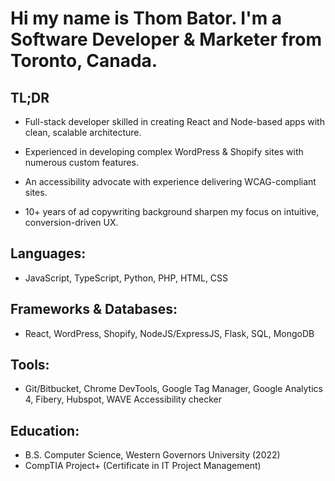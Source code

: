 
# Hi my name is Thom Bator. I'm a Software Developer & Marketer from Toronto, Canada.  

## TL;DR

* Full-stack developer skilled in creating React and Node-based apps with clean, scalable architecture.

* Experienced in developing complex WordPress & Shopify sites with numerous custom features. 

* An accessibility advocate with experience delivering WCAG-compliant sites.

* 10+ years of ad copywriting background sharpen my focus on intuitive, conversion-driven UX.


## Languages: 
* JavaScript, TypeScript, Python, PHP, HTML, CSS

## Frameworks & Databases: 
* React, WordPress, Shopify, NodeJS/ExpressJS, Flask, SQL, MongoDB

## Tools: 
* Git/Bitbucket,  Chrome DevTools, Google Tag Manager, Google Analytics 4, Fibery, Hubspot, WAVE Accessibility checker

## Education:
* B.S. Computer Science, Western Governors University (2022) 
* CompTIA Project+ (Certificate in IT Project Management)

<!---
ThomBator/ThomBator is a ✨ special ✨ repository because its `README.md` (this file) appears on your GitHub profile.
You can click the Preview link to take a look at your changes.
--->
